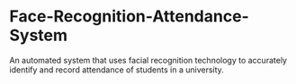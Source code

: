 # Face-Recognition-Attendance-System
An automated system that uses facial recognition technology to accurately identify and record attendance of students in a university.
